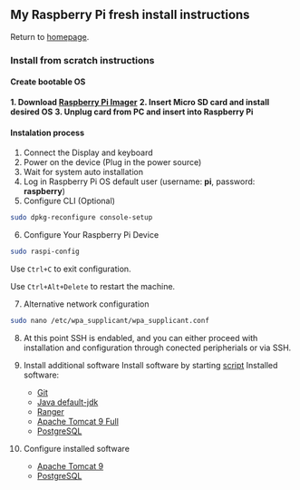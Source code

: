 ## My Raspberry Pi fresh install instructions
Return to [homepage](https://github.com/crazieNephilim/crazie_scripts/blob/master/README.md).

### Install from scratch instructions

#### Create bootable OS

**1. Download [Raspberry Pi Imager](https://www.raspberrypi.org/software/)**
**2. Insert Micro SD card and install desired OS**
**3. Unplug card from PC and insert into Raspberry Pi**

#### Instalation process

1. Connect the Display and keyboard
2. Power on the device (Plug in the power source)
3. Wait for system auto installation
4. Log in Raspberry Pi OS default user (username: **pi**, password: **raspberry**)
5. Configure CLI (Optional)
```bash
sudo dpkg-reconfigure console-setup
```
6. Configure Your Raspberry Pi Device
```bash
sudo raspi-config
```
Use `Ctrl+C` to exit configuration.

Use `Ctrl+Alt+Delete` to restart the machine.

7. Alternative network configuration
```bash
sudo nano /etc/wpa_supplicant/wpa_supplicant.conf
```

8. At this point SSH is endabled, and you can either proceed with installation and configuration through conected peripherials or via SSH.

9. Install additional software
Install software by starting [script](https://github.com/crazieNephilim/crazie_scripts/blob/master/raspberry_scripts/raspberry_resources/rspberry_pi_4_small_home_server.sh)
Installed software:
    - [Git](https://git-scm.com/)
    - [Java default-jdk](https://packages.debian.org/stretch/default-jdk)
    - [Ranger](https://github.com/ranger/ranger)
    - [Apache Tomcat 9 Full](https://tomcat.apache.org/index.html)
    - [PostgreSQL](https://www.postgresql.org/)

10. Configure installed software

    - [Apache Tomcat 9](https://github.com/crazieNephilim/crazie_scripts/tree/master/raspberry_scripts/raspberry_resources/README_TOMCAT9.md)
    - [PostgreSQL](https://github.com/crazieNephilim/crazie_scripts/tree/master/raspberry_scripts/raspberry_resources/README_POSTGRESQL.md)